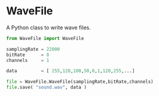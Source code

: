 # WaveFile
A Python class to write wave files.

```python
from WaveFile import WaveFile

samplingRate = 22000
bitRate      = 8
channels     = 1

data         = [ 255,128,100,50,0,1,128,255,...]

file = WaveFile.WaveFile(samplingRate,bitRate,channels)
file.save( "sound.wav", data )

```